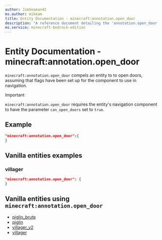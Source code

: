 ```yaml
---
author: JimSeaman42
ms.author: mikeam
title: Entity Documentation - minecraft:annotation.open_door
description: "A reference document detailing the 'annotation.open_door' entity component"
ms.service: minecraft-bedrock-edition
---
```


# Entity Documentation - minecraft:annotation.open_door

`minecraft:annotation.open_door` compels an entity to to open doors, assuming that flags have been set up for the component to use in navigation.

>[!IMPORTANT]
> `minecraft:annotation.open_door` requires the entity's navigation component to have the parameter `can_open_doors` set to `true`.

## Example

```json
"minecraft:annotation.open_door":{
}
```

## Vanilla entities examples

### villager

```json
"minecraft:annotation.open_door": {
}
```

## Vanilla entities using `minecraft:annotation.open_door`

- [piglin_brute](../../../../Source/VanillaBehaviorPack_Snippets/entities/piglin_brute.md)
- [piglin](../../../../Source/VanillaBehaviorPack_Snippets/entities/piglin.md)
- [villager_v2](../../../../Source/VanillaBehaviorPack_Snippets/entities/villager_v2.md)
- [villager](../../../../Source/VanillaBehaviorPack_Snippets/entities/villager.md)
